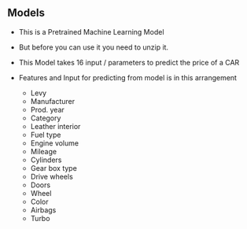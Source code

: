 ## Models
- This is a Pretrained Machine Learning Model 
- But before you can use it you need to unzip it.
- This Model takes 16 input / parameters to predict the price of a CAR

- Features and Input for predicting from model is in this arrangement
    - Levy
    - Manufacturer
    - Prod. year
    - Category
    - Leather interior
    - Fuel type
    - Engine volume
    - Mileage
    - Cylinders
    - Gear box type
    - Drive wheels
    - Doors
    - Wheel
    - Color
    - Airbags
    - Turbo
